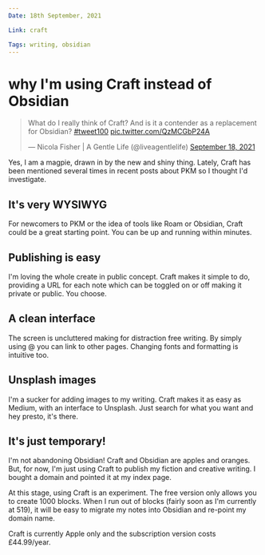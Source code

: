 ```yaml
---
Date: 18th September, 2021

Link: craft

Tags: writing, obsidian
---
```


# why I'm using Craft instead of Obsidian

<blockquote class="twitter-tweet"><p lang="en" dir="ltr">What do I really think of Craft? And is it a contender as a replacement for Obsidian? <a href="https://twitter.com/hashtag/tweet100?src=hash&amp;ref_src=twsrc%5Etfw">#tweet100</a> <a href="https://t.co/QzMCGbP24A">pic.twitter.com/QzMCGbP24A</a></p>&mdash; Nicola Fisher | A Gentle Life (@liveagentlelife) <a href="https://twitter.com/liveagentlelife/status/1439126760428294150?ref_src=twsrc%5Etfw">September 18, 2021</a></blockquote> <script async src="https://platform.twitter.com/widgets.js" charset="utf-8"></script>

Yes, I am a magpie, drawn in by the new and shiny thing. Lately, Craft has been mentioned several times in recent posts about PKM so I thought I'd investigate.

## It's very WYSIWYG

For newcomers to PKM or the idea of tools like Roam or Obsidian, Craft could be a great starting point. You can be up and running within minutes.

## Publishing is easy

I'm loving the whole create in public concept. Craft makes it simple to do, providing a URL for each note which can be toggled on or off making it private or public. You choose.

## A clean interface

The screen is uncluttered making for distraction free writing. By simply using @ you can link to other pages. Changing fonts and formatting is intuitive too.

## Unsplash images

I'm a sucker for adding images to my writing. Craft makes it as easy as Medium, with an interface to Unsplash. Just search for what you want and hey presto, it's there.

## It's just temporary!

I'm not abandoning Obsidian! Craft and Obsidian are apples and oranges. But, for now, I'm just using Craft to publish my fiction and creative writing. I bought a domain and pointed it at my index page.

At this stage, using Craft is an experiment. The free version only allows you to create 1000 blocks. When I run out of blocks (fairly soon as I'm currently at 519), it will be easy to migrate my notes into Obsidian and re-point my domain name.

Craft is currently Apple only and the subscription version costs £44.99/year.